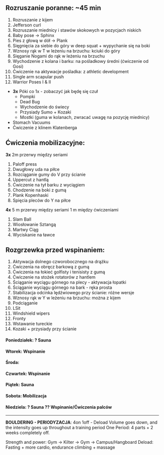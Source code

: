 ## Rozruszanie poranne: ~45 min
1.  Rozruszanie z kijem
2.  Jefferson curl
3.  Rozruszanie miednicy i stawów skokowych w pozycjach niskich
4.  Baby pose -> Sphinx
5.  Pies z głową w dół -> Plank
6.  Sięgnięcia za siebie do góry w deep squat + wypychanie się na boki
7.  Wznosy rąk w T w leżeniu na brzuchu: kciuki do góry
8.  Sięganie Nogami do rąk w leżeniu na brzuchu
9.  Wychodzenie z kolana i barku: na pośladkowy średni (ćwiczenie od Gosi)
10. Ćwiczenie na aktywacje pośladka: z athletic development
11. Single arm scapular push
12. Warrior Poses I & II
-	**3x** Póki co 1x - zobaczyć jak będę się czuł
       - Pompki
       - Dead Bug
       - Wychodzenie do świecy
       - Przysiady Sumo + Kozaki
       - Mostki (guma w kolanach, zwracać uwagę na pozycję miednicy)
-	Stomach Vacuums
-	Ćwiczenie z klinem Klatenberga

## Ćwiczenia mobilizacyjne:
**3x** 2m przerwy między seriami
1. Paloff press
2. Dwugłowy uda na piłce
3. Rozciąganie gumy do V przy ścianie
4. Uppercut z hantlą
5. Ćwiczenie na tył barku z wyciągiem
6. Chodzenie na boki z gumą
7. Plank Kopenhaski
8. Spięcia pleców do Y na piłce

**4x** 5 m przerwy między seriami 1 m między ćwiczeniami
1. Slam Ball
2. Wiosłowanie Sztangą
3. Martwy Ciąg
4. Wyciskanie na ławce

## Rozgrzewka przed wspinaniem:
1. Aktywacja dolnego czworobocznego na drążku 
2. Ćwiczenia na obręcz barkową z gumą 
3. Ćwiczenia na łokieć golfisty i tenisisty z gumą 
4. Ćwiczenie na stożek rotatorów z hantlem 
5. Ściąganie wyciągu górnego na plecy - aktywacja łopatki 
6. Ściąganie wyciągu górnego na bark - ręka prosta 
7. Stabilizacja odcinka lędźwiowego przy ścianie: różne wersje 
8. Wznosy rąk w Y w leżeniu na brzuchu: można z kijem 
9. Podciąganie 
10. LSit 
11. Windshield wipers 
12. Fronty
13. Wstawanie tureckie
14. Kozaki + przysiady przy ścianie

#### **Poniedziałek:** ? Sauna
#### **Wtorek:** Wspinanie
#### **Środa:**
#### **Czwartek:** Wspinanie
#### **Piątek:** Sauna
#### **Sobota:** Mobilizacja
#### **Niedziela:** ? Sauna ?? Wspinanie/Ćwiczenia palców
----
**BOULDERING - PERIODYZACJA**:
4on 1off - Deload
Volume goes down, and the intensity goes up throughout a training period
One Period: 4 parts + 2 weeks completely off.

Strength and power: Gym -> Kilter -> Gym -> Campus/Hangboard
Deload: Fasting + more cardio, endurance climbing + massage




